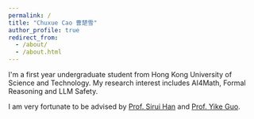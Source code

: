 ```yaml
---
permalink: /
title: "Chuxue Cao 曹楚雪"
author_profile: true
redirect_from: 
  - /about/
  - /about.html
---
```



I'm a first year undergraduate student from Hong Kong University of Science and Technology. My research interest includes AI4Math, Formal Reasoning and LLM Safety.

I am very fortunate to be advised by [Prof. Sirui Han](https://facultyprofiles.hkust.edu.hk/profiles.php?profile=sirui-han-siruihan) and [Prof. Yike Guo](https://facultyprofiles.hkust.edu.hk/profiles.php?profile=yike-guo-yikeguo). 


